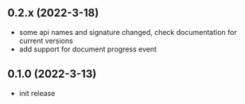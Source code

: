 ## 0.2.x (2022-3-18)
- some api names and signature changed, check documentation for current versions
- add support for document progress event

## 0.1.0 (2022-3-13)
- init release
